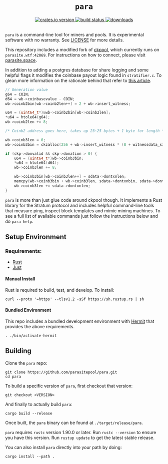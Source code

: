 <h1 align=center><code>para</code></h1>

<div align=center>
  <a href=https://crates.io/crates/para>
    <img src=https://img.shields.io/crates/v/para.svg alt="crates.io version">
  </a>
  <a href=https://github.com/parasitepool/para/actions/workflows/ci.yaml>
    <img src=https://github.com/parasitepool/para/actions/workflows/ci.yaml/badge.svg alt="build status">
  </a>
  <a href=https://github.com/parasitepool/para/releases>
    <img src=https://img.shields.io/github/downloads/parasitepool/para/total.svg alt=downloads>
  </a>
</div>
<br>

`para` is a command-line tool for miners and pools. It is experimental
software with no warranty. See [LICENSE](LICENSE) for more details.

This repository includes a modified fork of
[ckpool](https://bitbucket.org/ckolivas/ckpool/src/master/), which currently
runs on `parasite.wtf:42069`. For instructions on how to connect, please visit
[parasite.space](https://parasite.space?help).

In addition to adding a postgres database for share logging and some helpful
flags it modifies the coinbase payout logic found in `stratifier.c`. To glean
more information on the rationale behind that refer to [this
article](https://zkshark.substack.com/p/parasite-pool-igniting-the-mining).

```c 
// Generation value
g64 = COIN;
d64 = wb->coinbasevalue - COIN;
wb->coinb2bin[wb->coinb2len++] = 2 + wb->insert_witness;

u64 = (uint64_t*)&wb->coinb2bin[wb->coinb2len];
*u64 = htole64(g64);
wb->coinb2len += 8;

/* Coinb2 address goes here, takes up 23~25 bytes + 1 byte for length */

wb->coinb3len = 0;
wb->coinb3bin = ckzalloc(256 + wb->insert_witness * (8 + witnessdata_size + 2));

if (ckp->donvalid && ckp->donation > 0) {
    u64 = (uint64_t*)wb->coinb3bin;
    *u64 = htole64(d64);
    wb->coinb3len += 8;

    wb->coinb3bin[wb->coinb3len++] = sdata->dontxnlen;
    memcpy(wb->coinb3bin + wb->coinb3len, sdata->dontxnbin, sdata->dontxnlen);
    wb->coinb3len += sdata->dontxnlen;
}
```

`para` is more than just glue code around ckpool though. It implements a Rust
library for the Stratum protocol and includes helpful command-line tools that
measure ping, inspect block templates and mimic mining machines. To see a full
list of available commands just follow the instructions below and do `para
help`.

Setup Environment
-----------------

### Requirements:

* [Rust](#manual-install)
* [Just](https://github.com/casey/just?tab=readme-ov-file#installation)

#### Manual Install

Rust is required to build, test, and develop. To install: 

``` 
curl --proto '=https' --tlsv1.2 -sSf https://sh.rustup.rs | sh 
```

#### Bundled Environment

This repo includes a bundled development environment with
[Hermit](https://github.com/cashapp/hermit) that provides the above
requirements. 

```
. ./bin/activate-hermit
```

Building
--------

Clone the `para` repo:

```
git clone https://github.com/parasitepool/para.git
cd para
```

To build a specific version of `para`, first checkout that version:

```
git checkout <VERSION>
```

And finally to actually build `para`:

```
cargo build --release
```

Once built, the `para` binary can be found at `./target/release/para`.

`para` requires `rustc` version 1.90.0 or later. Run `rustc --version` to ensure
you have this version. Run `rustup update` to get the latest stable release.

You can also install `para` directly into your path by doing:

```
cargo install --path .
```
